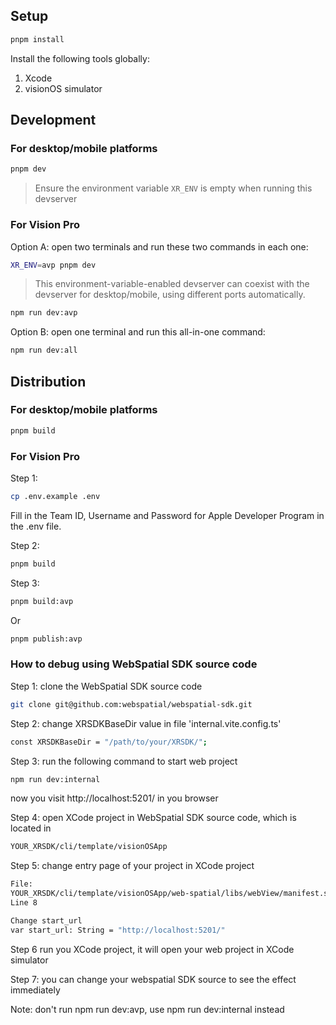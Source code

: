 ## Setup

```bash
pnpm install
```

Install the following tools globally:

1. Xcode
2. visionOS simulator
<!-- 3. `pnpm add -g @webspatial/builder` -->

## Development

### For desktop/mobile platforms

```bash
pnpm dev
```

> Ensure the environment variable `XR_ENV` is empty when running this devserver

### For Vision Pro

Option A: open two terminals and run these two commands in each one:

```bash
XR_ENV=avp pnpm dev
```

> This environment-variable-enabled devserver can coexist with the devserver for desktop/mobile, using different ports automatically.

```bash
npm run dev:avp
```

Option B: open one terminal and run this all-in-one command:

```bash
npm run dev:all
```

## Distribution

### For desktop/mobile platforms

```bash
pnpm build
```

### For Vision Pro

Step 1:

```bash
cp .env.example .env
```

Fill in the Team ID, Username and Password for Apple Developer Program in the .env file.

Step 2:

```bash
pnpm build
```

Step 3:

```bash
pnpm build:avp
```

Or

```bash
pnpm publish:avp
```

### How to debug using WebSpatial SDK source code

Step 1: clone the WebSpatial SDK source code

```bash
git clone git@github.com:webspatial/webspatial-sdk.git
```

Step 2: change XRSDKBaseDir value in file 'internal.vite.config.ts'

```bash
const XRSDKBaseDir = "/path/to/your/XRSDK/";

```

Step 3: run the following command to start web project

```bash
npm run dev:internal
```

now you visit http://localhost:5201/ in you browser

Step 4: open XCode project in WebSpatial SDK source code, which is located in

```bash
YOUR_XRSDK/cli/template/visionOSApp
```

Step 5: change entry page of your project in XCode project

```bash
File:
YOUR_XRSDK/cli/template/visionOSApp/web-spatial/libs/webView/manifest.swift
Line 8

Change start_url
var start_url: String = "http://localhost:5201/"
```

Step 6
run you XCode project, it will open your web project in XCode simulator

Step 7: you can change your webspatial SDK source to see the effect immediately

Note: don't run npm run dev:avp, use npm run dev:internal instead
